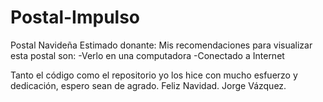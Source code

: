 # Postal-Impulso
Postal Navideña
Estimado donante:
Mis recomendaciones para visualizar esta postal son:
-Verlo en una computadora
-Conectado a Internet

Tanto el código como el repositorio yo los hice con mucho esfuerzo y dedicación, espero sean de agrado.
Feliz Navidad.
Jorge Vázquez.
